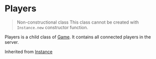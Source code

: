 # Players
> Non-constructional class
> This class cannot be created with `Instance.new` constructor function.

Players is a child class of [Game](../Game). It contains all connected players in the server.

Inherited from [Instance](../Instance)